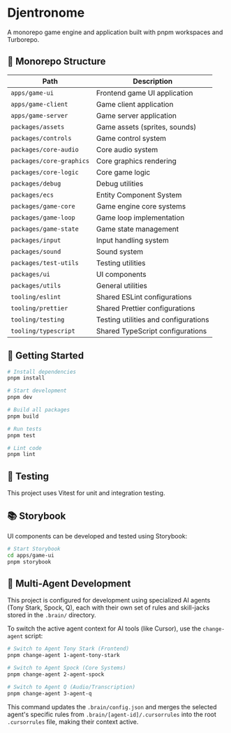 # Djentronome

A monorepo game engine and application built with pnpm workspaces and Turborepo.

## 🧱 Monorepo Structure

| Path                    | Description                                  |
|-------------------------|----------------------------------------------|
| `apps/game-ui`          | Frontend game UI application                 |
| `apps/game-client`      | Game client application                      |
| `apps/game-server`      | Game server application                      |
| `packages/assets`       | Game assets (sprites, sounds)                |
| `packages/controls`     | Game control system                          |
| `packages/core-audio`   | Core audio system                            |
| `packages/core-graphics`| Core graphics rendering                      |
| `packages/core-logic`   | Core game logic                              |
| `packages/debug`        | Debug utilities                              |
| `packages/ecs`          | Entity Component System                      |
| `packages/game-core`    | Game engine core systems                     |
| `packages/game-loop`    | Game loop implementation                     |
| `packages/game-state`   | Game state management                        |
| `packages/input`        | Input handling system                        |
| `packages/sound`        | Sound system                                 |
| `packages/test-utils`   | Testing utilities                            |
| `packages/ui`           | UI components                                |
| `packages/utils`        | General utilities                            |
| `tooling/eslint`        | Shared ESLint configurations                 |
| `tooling/prettier`      | Shared Prettier configurations               |
| `tooling/testing`       | Testing utilities and configurations         |
| `tooling/typescript`    | Shared TypeScript configurations             |

## 🚀 Getting Started

```bash
# Install dependencies
pnpm install

# Start development
pnpm dev

# Build all packages
pnpm build

# Run tests
pnpm test

# Lint code
pnpm lint
```

## 🧪 Testing

This project uses Vitest for unit and integration testing.

## 📚 Storybook

UI components can be developed and tested using Storybook:

```bash
# Start Storybook
cd apps/game-ui
pnpm storybook
```

## 🧠 Multi-Agent Development

This project is configured for development using specialized AI agents (Tony Stark, Spock, Q), each with their own set of rules and skill-jacks stored in the `.brain/` directory.

To switch the active agent context for AI tools (like Cursor), use the `change-agent` script:

```bash
# Switch to Agent Tony Stark (Frontend)
pnpm change-agent 1-agent-tony-stark

# Switch to Agent Spock (Core Systems)
pnpm change-agent 2-agent-spock

# Switch to Agent Q (Audio/Transcription)
pnpm change-agent 3-agent-q
```

This command updates the `.brain/config.json` and merges the selected agent's specific rules from `.brain/[agent-id]/.cursorrules` into the root `.cursorrules` file, making their context active. 